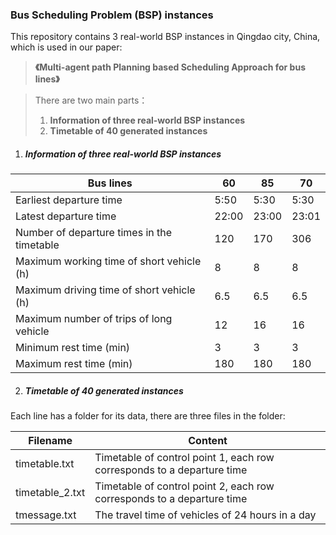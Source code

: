 ### Bus Scheduling Problem (BSP) instances

This repository contains 3 real-world BSP instances in Qingdao city, China, which is used in our paper:

> **《Multi-agent path Planning based Scheduling Approach for bus lines》**

> There are two main parts：
>
> 1. **Information of three real-world BSP instances**
> 2. **Timetable of 40 generated instances**

1. ##### Information of three real-world BSP instances

| Bus lines                                  | 60    | 85   | 70    |
| ------------------------------------------ | ----- | ----- | ----- |
| Earliest departure time                    | 5:50  | 5:30  | 5:30  |
| Latest departure time                      | 22:00 | 23:00 | 23:01 |
| Number of departure times in the timetable | 120   | 170   | 306   |
| Maximum working time of short vehicle (h)  | 8     | 8     | 8     |
| Maximum driving time of short vehicle (h)  | 6.5   | 6.5   | 6.5   |
| Maximum number of trips of long vehicle    | 12    | 16    | 16    |
| Minimum rest time (min)                    | 3     | 3     | 3     |
| Maximum rest time (min)                    | 180   | 180   | 180   |

2. ##### Timetable of 40 generated instances

Each line has a folder for its data, there are three files in the folder:

| Filename        | Content                                                      |
| --------------- | ------------------------------------------------------------ |
| timetable.txt   | Timetable of control point 1, each row corresponds to a departure time |
| timetable_2.txt | Timetable of control point 2, each row corresponds to a departure time |
| tmessage.txt    | The travel time of vehicles of 24 hours in a day             |
